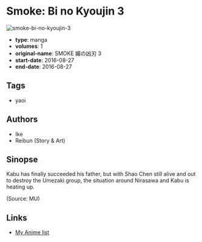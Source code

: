 # Smoke: Bi no Kyoujin 3

![smoke-bi-no-kyoujin-3](https://cdn.myanimelist.net/images/manga/2/216087.jpg)

-   **type**: manga
-   **volumes**: 1
-   **original-name**: SMOKE 媚の凶刃 3
-   **start-date**: 2016-08-27
-   **end-date**: 2016-08-27

## Tags

-   yaoi

## Authors

-   Ike
-   Reibun (Story & Art)

## Sinopse

Kabu has finally succeeded his father, but with Shao Chen still alive and out to destroy the Umezaki group, the situation around Nirasawa and Kabu is heating up.

(Source: MU)

## Links

-   [My Anime list](https://myanimelist.net/manga/103508/Smoke__Bi_no_Kyoujin_3)

